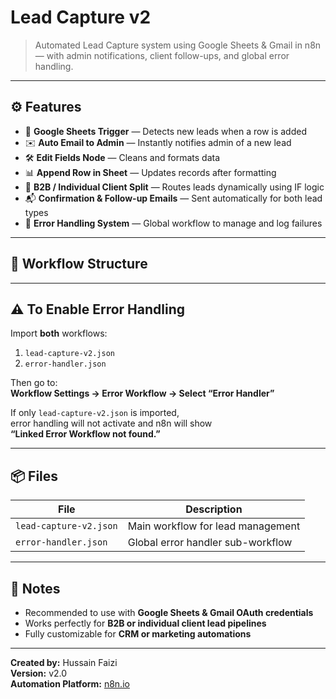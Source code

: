 # Lead Capture v2

> Automated Lead Capture system using Google Sheets & Gmail in n8n — with admin notifications, client follow-ups, and global error handling.

---

## ⚙️ Features

- 📄 **Google Sheets Trigger** — Detects new leads when a row is added  
- ✉️ **Auto Email to Admin** — Instantly notifies admin of a new lead  
- 🛠 **Edit Fields Node** — Cleans and formats data  
- 📊 **Append Row in Sheet** — Updates records after formatting  
- 👥 **B2B / Individual Client Split** — Routes leads dynamically using IF logic  
- 📬 **Confirmation & Follow-up Emails** — Sent automatically for both lead types  
- 🚨 **Error Handling System** — Global workflow to manage and log failures

---

## 🧩 Workflow Structure


---

## ⚠️ To Enable Error Handling

Import **both** workflows:

1. `lead-capture-v2.json`  
2. `error-handler.json`

Then go to:  
**Workflow Settings → Error Workflow → Select “Error Handler”**

If only `lead-capture-v2.json` is imported,  
error handling will not activate and n8n will show  
**“Linked Error Workflow not found.”**

---

## 📦 Files

| File | Description |
|------|--------------|
| `lead-capture-v2.json` | Main workflow for lead management |
| `error-handler.json` | Global error handler sub-workflow |

---

## 🧠 Notes

- Recommended to use with **Google Sheets & Gmail OAuth credentials**  
- Works perfectly for **B2B or individual client lead pipelines**  
- Fully customizable for **CRM or marketing automations**

---

**Created by:** Hussain Faizi  
**Version:** v2.0  
**Automation Platform:** [n8n.io](https://n8n.io)
